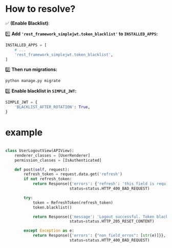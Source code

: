 # How to resolve?

✅ **(Enable Blacklist)**:

1️⃣ **Add `'rest_framework_simplejwt.token_blacklist'` to `INSTALLED_APPS`:**

```python
INSTALLED_APPS = [
    # ...
    'rest_framework_simplejwt.token_blacklist',
]
```
2️⃣ **Then run migrations:**
```sh
python manage.py migrate
```

3️⃣ **Enable blacklist in `SIMPLE_JWT`:**
```python
SIMPLE_JWT = {
    'BLACKLIST_AFTER_ROTATION': True,
}
```

# example
```python

class UserLogoutView(APIView):
    renderer_classes = [UserRenderer]
    permission_classes = [IsAuthenticated]

    def post(self, request):
        refresh_token = request.data.get('refresh')
        if not refresh_token:
            return Response({'errors': {'refresh': 'this field is required!'}},
                            status=status.HTTP_400_BAD_REQUEST)

        try:
            token = RefreshToken(refresh_token)
            token.blacklist()

            return Response({'message': 'Logout successful. Token blacklisted.'},
                            status=status.HTTP_205_RESET_CONTENT)

        except Exception as e:
            return Response({'errors': {"non_field_erros": [str(e)]}},
                            status=status.HTTP_400_BAD_REQUEST)
```
